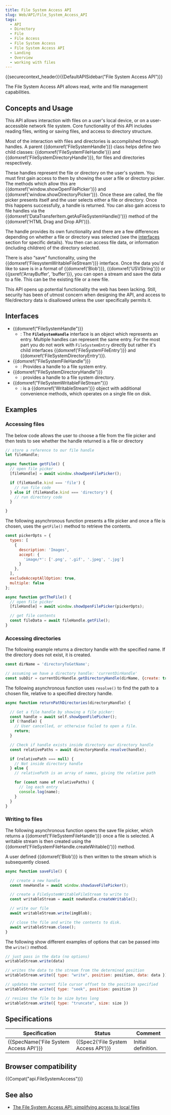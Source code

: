 ```yaml
---
title: File System Access API
slug: Web/API/File_System_Access_API
tags:
  - API
  - Directory
  - File
  - File Access
  - File System Access
  - File System Access API
  - Landing
  - Overview
  - working with files
---
```

{{securecontext_header}}{{DefaultAPISidebar("File System Access API")}}

The File System Access API allows read, write and file management capabilities.

## Concepts and Usage

This API allows interaction with files on a user's local device, or on a user-accessible network file system. Core functionality of this API includes reading files, writing or saving files, and access to directory structure.

Most of the interaction with files and directories is accomplished through handles. A parent {{domxref('FileSystemHandle')}} class helps define two child classes: {{domxref('FileSystemFileHandle')}} and {{domxref('FileSystemDirectoryHandle')}}, for files and directories respectively.

These handles represent the file or directory on the user's system. You must first gain access to them by showing the user a file or directory picker. The methods which allow this are {{domxref('window.showOpenFilePicker')}} and {{domxref('window.showDirectoryPicker')}}. Once these are called, the file picker presents itself and the user selects either a file or directory. Once this happens successfully, a handle is returned. You can also gain access to file handles via the {{domxref('DataTransferItem.getAsFileSystemHandle()')}} method of the {{domxref('HTML Drag and Drop API')}}.

The handle provides its own functionality and there are a few differences depending on whether a file or directory was selected (see the [interfaces](#interfaces) section for specific details). You then can access file data, or information (including children) of the directory selected.

There is also “save” functionality, using the {{domxref('FilesystemWritableFileStream')}} interface. Once the data you'd like to save is in a format of {{domxref('Blob')}}, {{domxref('USVString')}} or {{jsxref('ArrayBuffer', 'buffer')}}, you can open a stream and save the data to a file. This can be the existing file or a new file.

This API opens up potential functionality the web has been lacking. Still, security has been of utmost concern when designing the API, and access to file/directory data is disallowed unless the user specifically permits it.

## Interfaces

- {{domxref("FileSystemHandle")}}
  - : The **`FileSystemHandle`** interface is an object which represents an entry. Multiple handles can represent the same entry. For the most part you do not work with `FileSystemEntry` directly but rather it's child interfaces {{domxref('FileSystemFileEntry')}} and {{domxref('FileSystemDirectoryEntry')}}.
- {{domxref("FileSystemFileHandle")}}
  - : Provides a handle to a file system entry.
- {{domxref("FileSystemDirectoryHandle")}}
  - : provides a handle to a file system directory.
- {{domxref("FileSystemWritableFileStream")}}
  - : is a {{domxref('WritableStream')}} object with additional convenience methods, which operates on a single file on disk.

## Examples

### Accessing files

The below code allows the user to choose a file from the file picker and then tests to see whether the handle returned is a file or directory

```js
// store a reference to our file handle
let fileHandle;

async function getFile() {
  // open file picker
  [fileHandle] = await window.showOpenFilePicker();

  if (fileHandle.kind === 'file') {
    // run file code
  } else if (fileHandle.kind === 'directory') {
    // run directory code
  }

}
```

The following asynchronous function presents a file picker and once a file is chosen, uses the `getFile()` method to retrieve the contents.

```js
const pickerOpts = {
  types: [
    {
      description: 'Images',
      accept: {
        'image/*': ['.png', '.gif', '.jpeg', '.jpg']
      }
    },
  ],
  excludeAcceptAllOption: true,
  multiple: false
};

async function getTheFile() {
  // open file picker
  [fileHandle] = await window.showOpenFilePicker(pickerOpts);

  // get file contents
  const fileData = await fileHandle.getFile();
}
```

### Accessing directories

The following example returns a directory handle with the specified name. If the directory does not exist, it is created.

```js
const dirName = 'directoryToGetName';

// assuming we have a directory handle: 'currentDirHandle'
const subDir = currentDirHandle.getDirectoryHandle(dirName, {create: true});
```

The following asynchronous function uses `resolve()` to find the path to a chosen file, relative to a specified directory handle.

```js
async function returnPathDirectories(directoryHandle) {

  // Get a file handle by showing a file picker:
  const handle = await self.showOpenFilePicker();
  if (!handle) {
    // User cancelled, or otherwise failed to open a file.
    return;
  }

  // Check if handle exists inside directory our directory handle
  const relativePaths = await directoryHandle.resolve(handle);

  if (relativePath === null) {
    // Not inside directory handle
  } else {
    // relativePath is an array of names, giving the relative path

    for (const name of relativePaths) {
      // log each entry
      console.log(name);
    }
  }
}
```

### Writing to files

The following asynchronous function opens the save file picker, which returns a {{domxref('FileSystemFileHandle')}} once a file is selected. A writable stream is then created using the {{domxref('FileSystemFileHandle.createWritable()')}} method.

A user defined {{domxref('Blob')}} is then written to the stream which is subsequently closed.

```js
async function saveFile() {

  // create a new handle
  const newHandle = await window.showSaveFilePicker();

  // create a FileSystemWritableFileStream to write to
  const writableStream = await newHandle.createWritable();

  // write our file
  await writableStream.write(imgBlob);

  // close the file and write the contents to disk.
  await writableStream.close();
}
```

The following show different examples of options that can be passed into the `write()` method.

```js
// just pass in the data (no options)
writableStream.write(data)

// writes the data to the stream from the determined position
writableStream.write({ type: "write", position: position, data: data })

// updates the current file cursor offset to the position specified
writableStream.write({ type: "seek", position: position })

// resizes the file to be size bytes long
writableStream.write({ type: "truncate", size: size })
```

## Specifications

| Specification                                        | Status                                           | Comment             |
| ---------------------------------------------------- | ------------------------------------------------ | ------------------- |
| {{SpecName('File System Access API')}} | {{Spec2('File System Access API')}} | Initial definition. |

## Browser compatibility

{{Compat("api.FileSystemAccess")}}

## See also

- [The File System Access API: simplifying access to local files](https://web.dev/file-system-access/)
